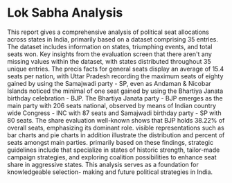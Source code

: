 # Lok Sabha Analysis
This report gives a comprehensive analysis of political seat allocations across states in India,
primarily based on a dataset comprising 35 entries. The dataset includes information on states,
triumphing events, and total seats won. Key insights from the evaluation screen that there aren't
any missing values within the dataset, with states distributed throughout 35 unique entries. The
precis facts for general seats display an average of 15.4 seats per nation, with Uttar Pradesh
recording the maximum seats of eighty gained by using the Samajwadi party - SP, even as
Andaman & Nicobar Islands noticed the minimal of one seat gained by using the Bhartiya Janata
birthday celebration - BJP. The Bhartiya Janata party - BJP emerges as the main party with 206
seats national, observed by means of Indian country wide Congress - INC with 87 seats and
Samajwadi birthday party - SP with 80 seats. The share evaluation well-known shows that BJP
holds 38.22% of overall seats, emphasizing its dominant role. visible representations such as bar
charts and pie charts in addition illustrate the distribution and percent of seats amongst main
parties. primarily based on these findings, strategic guidelines include that specialize in states of
historic strength, tailor-made campaign strategies, and exploring coalition possibilities to enhance
seat share in aggressive states. This analysis serves as a foundation for knowledgeable selection-
making and future political strategies in India.
